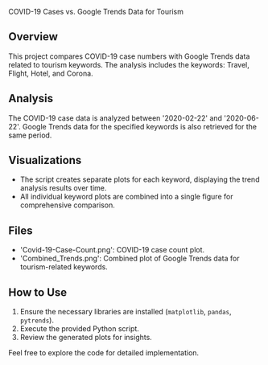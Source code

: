 COVID-19 Cases vs. Google Trends Data for Tourism

## Overview
This project compares COVID-19 case numbers with Google Trends data related to tourism keywords. The analysis includes the keywords: Travel, Flight, Hotel, and Corona.

## Analysis
The COVID-19 case data is analyzed between '2020-02-22' and '2020-06-22'. Google Trends data for the specified keywords is also retrieved for the same period.

## Visualizations
- The script creates separate plots for each keyword, displaying the trend analysis results over time.
- All individual keyword plots are combined into a single figure for comprehensive comparison.

## Files
- 'Covid-19-Case-Count.png': COVID-19 case count plot.
- 'Combined_Trends.png': Combined plot of Google Trends data for tourism-related keywords.

## How to Use
1. Ensure the necessary libraries are installed (`matplotlib`, `pandas`, `pytrends`).
2. Execute the provided Python script.
3. Review the generated plots for insights.

Feel free to explore the code for detailed implementation.

